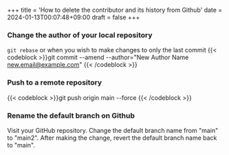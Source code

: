 +++
title = 'How to delete the contributor and its history from Github'
date = 2024-01-13T00:07:48+09:00
draft = false
+++

### Change the author of your local repository 
`git rebase` or when you wish to make changes to only the last commit
{{< codeblock >}}git commit --amend --author="New Author Name <new.email@example.com>"
{{< /codeblock >}}

### Push to a remote repository
{{< codeblock >}}git push origin main --force
{{< /codeblock >}}


### Rename the default branch on Github
Visit your GitHub repository.
Change the default branch name from "main" to "main2".
After making the change, revert the default branch name back to "main".